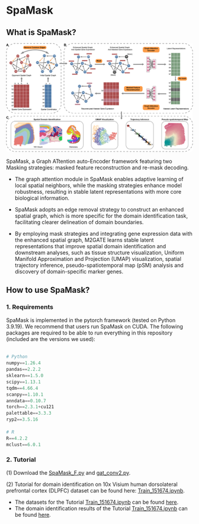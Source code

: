 # SpaMask

## What is SpaMask?

![overview](https://github.com/LYxiaotai/M2GATE/blob/main/Overview.jpg)

SpaMask, a Graph ATtention auto-Encoder framework featuring two Masking strategies: masked feature reconstruction and re-mask decoding. 

* The graph attention module in SpaMask enables adaptive learning of local spatial neighbors, while the masking strategies enhance model robustness, resulting in stable latent representations with more core biological information. 

* SpaMask adopts an edge removal strategy to construct an enhanced spatial graph, which is more specific for the domain identification task, facilitating clearer delineation of domain boundaries. 

* By employing mask strategies and integrating gene expression data with the enhanced spatial graph, M2GATE learns stable latent representations that improve spatial domain identification and downstream analyses, such as tissue structure visualization, Uniform Manifold Approximation and Projection (UMAP) visualization, spatial trajectory inference, pseudo-spatiotemporal map (pSM) analysis and discovery of domain-specific marker genes.


## How to use SpaMask?

### 1. Requirements

SpaMask is implemented in the pytorch framework (tested on Python 3.9.19). We recommend that users run SpaMask on CUDA. The following packages are required to be able to run everything in this repository (included are the versions we used):

``` python

# Python
numpy==1.26.4
pandas==2.2.2
sklearn==1.5.0
scipy==1.13.1
tqdm==4.66.4
scanpy==1.10.1
anndata==0.10.7
torch==2.3.1+cu121
palettable==3.3.3
ryp2==3.5.16

# R
R==4.2.2
mclust==6.0.1

```


### 2. Tutorial

(1) Download the [SpaMask_F.py](https://github.com/LYxiaotai/SpaMask/blob/main) and [gat_conv2.py](https://github.com/LYxiaotai/SpaMask/blob/main).

(2) Tutorial for domain identification on 10x Visium human dorsolateral prefrontal cortex (DLPFC) dataset can be found here: [Train_151674.ipynb](https://github.com/LYxiaotai/SpaMask/blob/main/Train_151674.ipynb).

* The datasets for the Tutorial [Train_151674.ipynb](https://github.com/LYxiaotai/M2GATE/blob/main/Train_151674.ipynb) can be found [here](https://github.com/LYxiaotai/SpaMask/tree/main/data/151674).
* The domain identification results of the Tutorial [Train_151674.ipynb](https://github.com/LYxiaotai/M2GATE/blob/main/Train_151674.ipynb) can be found [here](https://github.com/LYxiaotai/SpaMask/tree/main/data/results).



